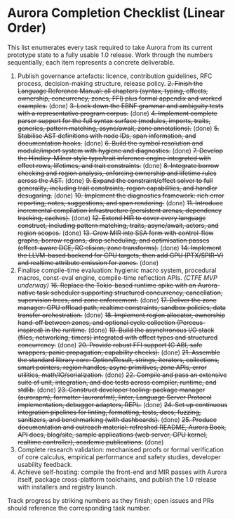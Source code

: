 # Aurora Completion Checklist (Linear Order)

This list enumerates every task required to take Aurora from its current prototype state to a fully usable 1.0 release. Work through the numbers sequentially; each item represents a concrete deliverable.

1. Publish governance artefacts: licence, contribution guidelines, RFC process, decision-making structure, release policy.
~~2. Finish the Language Reference Manual: all chapters (syntax, typing, effects, ownership, concurrency, zones, FFI) plus formal appendix and worked examples.~~ (done)
~~3. Lock down the EBNF grammar and ambiguity tests with a representative program corpus.~~ (done)
~~4. Implement complete parser support for the full syntax surface (modules, imports, traits, generics, pattern matching, async/await, zone annotations).~~ (done)
~~5. Stabilise AST definitions with node IDs, span information, and documentation hooks.~~ (done)
~~6. Build the symbol resolution and module/import system with hygiene and diagnostics.~~ (done)
~~7. Develop the Hindley–Milner style type/trait inference engine integrated with effect rows, lifetimes, and trait constraints.~~ (done)
~~8. Integrate borrow checking and region analysis, enforcing ownership and lifetime rules across the AST.~~ (done)
~~9. Expand the constraint/effect solver to full generality, including trait constraints, region capabilities, and handler desugaring.~~ (done)
~~10. Implement the diagnostics framework: rich error reporting, notes, suggestions, and span rendering.~~ (done)
~~11. Introduce incremental compilation infrastructure (persistent arenas, dependency tracking, caches).~~ (done)
~~12. Extend HIR to cover every language construct, including pattern matching, traits, async/await, actors, and region scopes.~~ (done)
~~13. Grow MIR into SSA form with control-flow graphs, borrow regions, drop scheduling, and optimisation passes (effect-aware DCE, RC elision, zone transforms).~~ (done)
~~14. Implement the LLVM-based backend for CPU targets, then add GPU (PTX/SPIR-V) and realtime attribute emission for zones.~~ (done)
15. Finalise compile-time evaluation: hygienic macro system, procedural macros, const-eval engine, compile-time reflection APIs. *(CTFE MVP underway)*
~~16. Replace the Tokio-based runtime spike with an Aurora-native task scheduler supporting structured concurrency, cancellation, supervision trees, and zone enforcement.~~ (done)
~~17. Deliver the zone manager: GPU offload path, realtime constraints, sandbox policies, data transfer orchestration.~~ (done)
~~18. Implement region allocator, ownership hand-off between zones, and optional cycle collection (Perceus-inspired) in the runtime.~~ (done)
~~19. Build the asynchronous I/O stack (files, networking, timers) integrated with effect types and structured concurrency.~~ (done)
~~20. Provide robust FFI support (C ABI, safe wrappers, panic propagation, capability checks).~~ (done)
~~21. Assemble the standard library core: Option/Result, strings, iterators, collections, smart pointers, region handles, async primitives, zone APIs, error utilities, math/IO/serialization.~~ (done)
~~22. Compile and pass an extensive suite of unit, integration, and doc tests across compiler, runtime, and stdlib.~~ (done)
~~23. Construct developer tooling: package manager (aurorapm), formatter (aurorafmt), linter, Language Server Protocol implementation, debugger adapters, REPL.~~ (done)
~~24. Set up continuous integration pipelines for linting, formatting, tests, docs, fuzzing, sanitizers, and benchmarking (with dashboards).~~ (done)
~~25. Produce documentation and outreach material: refreshed README, Aurora Book, API docs, blog/site, sample applications (web server, GPU kernel, realtime controller), academic publications.~~ (done)
26. Complete research validation: mechanised proofs or formal verification of core calculus, empirical performance and safety studies, developer usability feedback.
27. Achieve self-hosting: compile the front-end and MIR passes with Aurora itself, package cross-platform toolchains, and publish the 1.0 release with installers and registry launch.

Track progress by striking numbers as they finish; open issues and PRs should reference the corresponding task number.

